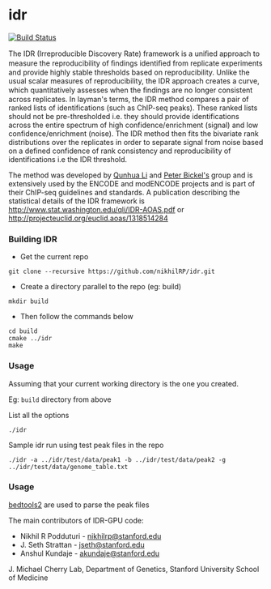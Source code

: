 idr
===
[![Build Status](https://travis-ci.org/nikhilRP/idr.svg?branch=master)](https://travis-ci.org/nikhilRP/idr)

The IDR (Irreproducible Discovery Rate) framework is a uniﬁed approach to measure the reproducibility of ﬁndings identiﬁed from replicate experiments and provide highly stable thresholds based on reproducibility. Unlike the usual scalar measures of reproducibility, the IDR approach creates a curve, which quantitatively assesses when the ﬁndings are no longer consistent across replicates. In layman's terms, the IDR method compares a pair of ranked lists of identifications (such as ChIP-seq peaks). These ranked lists should not be pre-thresholded i.e. they should provide identifications across the entire spectrum of high confidence/enrichment (signal) and low confidence/enrichment (noise). The IDR method then fits the bivariate rank distributions over the replicates in order to separate signal from noise based on a defined confidence of rank consistency and reproducibility of identifications i.e the IDR threshold.

The method was developed by [Qunhua Li](http://www.personal.psu.edu/users/q/u/qul12/index.html) and [Peter Bickel's](http://www.stat.berkeley.edu/~bickel/) group and is extensively used by the ENCODE and modENCODE projects and is part of their ChIP-seq guidelines and standards. A publication describing the statistical details of the IDR framework is http://www.stat.washington.edu/qli/IDR-AOAS.pdf or http://projecteuclid.org/euclid.aoas/1318514284

### Building IDR

* Get the current repo
```
git clone --recursive https://github.com/nikhilRP/idr.git
```
* Create a directory parallel to the repo (eg: build)
```
mkdir build
```
* Then follow the commands below 
```
cd build
cmake ../idr
make
```

### Usage

Assuming that your current working directory is the one you created. 

Eg: `build` directory from above

List all the options
 
```
./idr
```

Sample idr run using test peak files in the repo

```
./idr -a ../idr/test/data/peak1 -b ../idr/test/data/peak2 -g ../idr/test/data/genome_table.txt
```

### Usage

[bedtools2](https://github.com/arq5x/bedtools2) are used to parse the peak files 

The main contributors of IDR-GPU code:

  * Nikhil R Podduturi  - nikhilrp@stanford.edu
  * J. Seth Strattan    - jseth@stanford.edu
  * Anshul Kundaje      - akundaje@stanford.edu
  
J. Michael Cherry Lab, Department of Genetics, Stanford University School of Medicine
